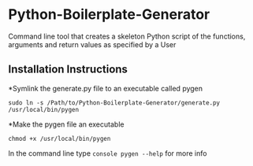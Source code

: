 Python-Boilerplate-Generator
============================

Command line tool that creates a skeleton Python script of the functions, arguments and return values as specified by a User

## Installation Instructions

*Symlink the generate.py file to an executable called pygen
``` console
sudo ln -s /Path/to/Python-Boilerplate-Generator/generate.py /usr/local/bin/pygen
```

*Make the pygen file an executable
``` console
chmod +x /usr/local/bin/pygen
```

In the command line type ``` console pygen --help ``` for more info
